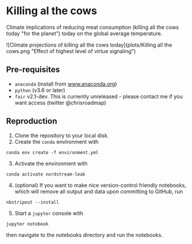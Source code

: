 # Killing al the cows
Climate implications of reducing meat consumption (killing all the cows today "for the planet") today on the global average temperature.

![Climate projections of killing all the cows today](plots/Killing all the cows.png "Effect of highest level of virtue signaling")

## Pre-requisites
- `anaconda` (install from www.anaconda.org)
- `python` (v3.6 or later)
- `fair` v2.1-dev. This is currently unreleased - please contact me if you want access (twitter @chrisroadmap)

## Reproduction

1. Clone the repository to your local disk.
2. Create the `conda` environment with
```
conda env create -f environment.yml
```
3. Activate the environment with 
```
conda activate nordstream-leak
```
4. (optional) If you want to make nice version-control friendly notebooks, which will remove all output and data upon committing to GitHub, run
```
nbstripout --install
```
5. Start a `jupyter` console with
```
jupyter notebook
```
then navigate to the notebooks directory and run the notebooks.
